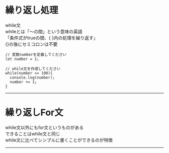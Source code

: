 # 繰り返し処理
while文  
whileとは「～の間」という意味の英語  
「条件式がtrueの間、{ }内の処理を繰り返す」  
{}の後にセミコロンは不要  
```
// 変数numberを定義してください
let number = 1;

// while文を作成してください
while(number <= 100){
  console.log(number);
  number += 1;
}
```
***
# 繰り返しFor文
while文以外にもfor文というものがある  
できることはwhile文と同じ  
while文に比べてシンプルに書くことができるのが特徴  
***
